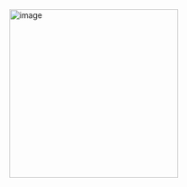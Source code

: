 <img width="300" alt="image" src="https://github.com/user-attachments/assets/b77836b0-2afe-410f-879b-2df3e05949e8">
